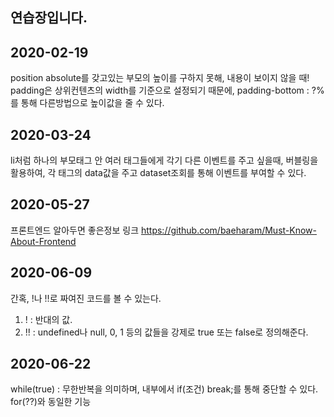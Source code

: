 ## 연습장입니다.

## 2020-02-19  
position absolute를 갖고있는 부모의 높이를 구하지 못해, 내용이 보이지 않을 때!  
padding은 상위컨텐츠의 width를 기준으로 설정되기 때문에, padding-bottom : ?%를 통해 다른방법으로 높이값을 줄 수 있다.  
  
    
## 2020-03-24  
li처럼 하나의 부모태그 안 여러 태그들에게 각기 다른 이벤트를 주고 싶을때, 버블링을 활용하여, 각 태그의 data값을 주고 dataset조회를 통해 이벤트를 부여할 수 있다.  
  
    
## 2020-05-27  
프론트엔드 알아두면 좋은정보 링크 https://github.com/baeharam/Must-Know-About-Frontend
  
    
## 2020-06-09  
간혹, !나 !!로 짜여진 코드를 볼 수 있는다.  
1. ! : 반대의 값.  
2. !! : undefined나 null, 0, 1 등의 값들을 강제로 true 또는 false로 정의해준다.  

## 2020-06-22  
while(true) : 무한반복을 의미하며, 내부에서 if(조건) break;를 통해 중단할 수 있다.  
for(??)와 동일한 기능
